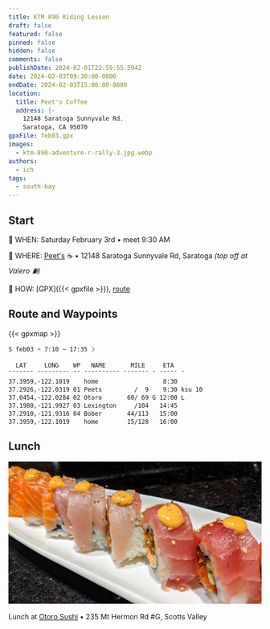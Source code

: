 ```yaml
---
title: KTM 890 Riding Lesson
draft: false
featured: false
pinned: false
hidden: false
comments: false
publishDate: 2024-02-01T22:59:55.594Z
date: 2024-02-03T09:30:00-0800
endDate: 2024-02-03T15:00:00-0800
location:
  title: Peet's Coffee
  address: |-
    12148 Saratoga Sunnyvale Rd.
    Saratoga, CA 95070
gpxFile: feb03.gpx
images:
  - ktm-890-adventure-r-rally-3.jpg.webp
authors:
  - ich
tags:
  - south-bay
---
```

## Start

🔹 WHEN: Saturday February 3rd • meet 9:30 AM

🔹 WHERE: [Peet's](https://www.google.com/maps/place/37.2926,-122.0319) ☕️ • 12148 Saratoga Sunnyvale Rd, Saratoga *(top off at Valero ⛽)*

🔹 HOW: [GPX]({{< gpxfile >}}), [route](https://onthegomap.com/s/a828redc)

## Route and Waypoints

{{< gpxmap >}}

    S feb03 ☼ 7:10 ~ 17:35 ☽

      LAT     LONG    WP   NAME       MILE     ETA    
    ¯¯¯¯¯¯¯ ¯¯¯¯¯¯¯¯¯ ¯¯ ¯¯¯¯¯¯¯¯¯¯ ¯¯¯¯¯¯¯ ¯ ¯¯¯¯¯ ¯
    37.3959,-122.1019    home                  8:30
    37.2926,-122.0319 01 Peets         /  9    9:30 ksu 10
    37.0454,-122.0284 02 Otoro       60/ 69 G 12:00 L
    37.1980,-121.9927 03 Lexington     /104   14:45
    37.2910,-121.9316 04 Bober       44/113   15:00
    37.3959,-122.1019    home        15/128   16:00

## Lunch

![Otoro Sushi](otoro.jpg "Otoro Sushi")

Lunch at [Otoro Sushi](https://www.facebook.com/OtoroSushiScottsValley/) • 235 Mt Hermon Rd #G, Scotts Valley

